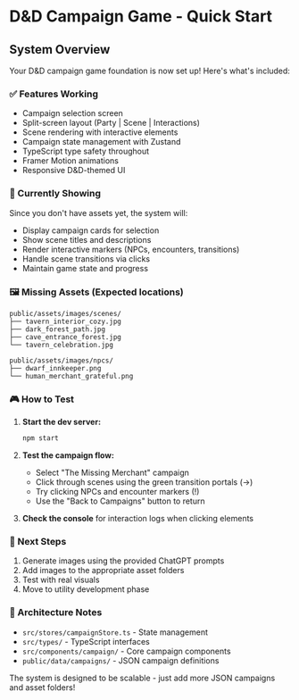 # D&D Campaign Game - Quick Start

## System Overview

Your D&D campaign game foundation is now set up! Here's what's included:

### ✅ Features Working
- Campaign selection screen
- Split-screen layout (Party | Scene | Interactions)  
- Scene rendering with interactive elements
- Campaign state management with Zustand
- TypeScript type safety throughout
- Framer Motion animations
- Responsive D&D-themed UI

### 🚧 Currently Showing
Since you don't have assets yet, the system will:
- Display campaign cards for selection
- Show scene titles and descriptions
- Render interactive markers (NPCs, encounters, transitions)
- Handle scene transitions via clicks
- Maintain game state and progress

### 🖼️ Missing Assets (Expected locations)
```
public/assets/images/scenes/
├── tavern_interior_cozy.jpg
├── dark_forest_path.jpg  
├── cave_entrance_forest.jpg
└── tavern_celebration.jpg

public/assets/images/npcs/
├── dwarf_innkeeper.png
└── human_merchant_grateful.png
```

### 🎮 How to Test

1. **Start the dev server:**
   ```bash
   npm start
   ```

2. **Test the campaign flow:**
   - Select "The Missing Merchant" campaign
   - Click through scenes using the green transition portals (→)
   - Try clicking NPCs and encounter markers (!)
   - Use the "Back to Campaigns" button to return

3. **Check the console** for interaction logs when clicking elements

### 🎨 Next Steps
1. Generate images using the provided ChatGPT prompts
2. Add images to the appropriate asset folders
3. Test with real visuals
4. Move to utility development phase

### 🔧 Architecture Notes
- `src/stores/campaignStore.ts` - State management
- `src/types/` - TypeScript interfaces  
- `src/components/campaign/` - Core campaign components
- `public/data/campaigns/` - JSON campaign definitions

The system is designed to be scalable - just add more JSON campaigns and asset folders! 